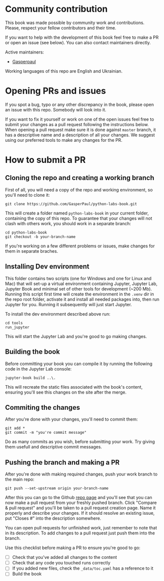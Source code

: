 # Community contribution

This book was made possible by community work and contributions. Please, respect your fellow contributors and their time.

If you want to help with the development of this book feel free to make a PR or open an issue (see below). You can also contact maintainers directly.

Active maintainers:

- [Gasperpaul](https://github.com/GasperPaul)

Working languages of this repo are English and Ukrainian.
    
# Opening PRs and issues

If you spot a bug, typo or any other discrepancy in the book, please open an issue with this repo. Somebody will look into it.

If you want to fix it yourself or work on one of the open issues feel free to submit your changes as a pull request following the instructions below. 
When opening a pull request make sure it is done against `master` branch, it has a descriptive name and a description of all your changes.
We suggest using our preferred tools to make any changes for the PR.

# How to submit a PR

## Cloning the repo and creating a working branch

First of all, you will need a copy of the repo and working environment, so you'll need to clone it:
```
git clone https://github.com/GasperPaul/python-labs-book.git
```

This will create a folder named `python-labs-book` in your current folder, containing the copy of this repo.
To guarantee that your changes will not clash with others work, you should work in a separate branch:
```
cd python-labs-book
git checkout -b your-branch-name
```

If you're working on a few different problems or issues, make changes for them in separate braches.

## Installing Dev environment

This folder contains two scripts (one for Windows and one for Linux and Mac) that will set-up a virtual environment containing Jupyter, Jupyter Lab, Jupyter Book and minimal set of other tools for development (\~200 Mb).
Running this script first time will create the environment in the `.venv` dir in the repo root folder, activate it and install all needed packages into, then run Jupyter for you. 
Running it subsequently will just start Jupyter.

To install the dev environment described above run:
```
cd tools
run_jupyter
```

This will start the Jupyter Lab and you're good to go making changes.

## Building the book

Before committing your book you can compile it by running the following code in the Jupyter Lab console:

```
jupyter-book build ..\.
```

This will recreate the static files associated with the book's content, ensuring you'll see this changes on the site after the merge.

## Commiting the changes

After you're done with your changes, you'll need to commit them:

```
git add *
git commit -m "you're commit message"
```

Do as many commits as you wish, before submitting your work.
Try giving them usefull and descriptive commit messages.

## Pushing the branch and making a PR

After you're done with making required changes, push your work branch to the main repo:
```
git push --set-upstream origin your-branch-name
```

After this you can go to the Github [repo page](https://github.com/GasperPaul/python-labs-book) and you'll see that you can now make a pull request from your freshly pushed branch.
Click "Compare &amp; pull request" and you'll be taken to a pull request creation page.
Name it properly and describe your changes.
If it should resolve an existing issue, put "Closes #" into the description somewhere.

You can open pull requests for unfinished work, just remember to note that in its description. To add changes to a pull request just push them into the branch. 

Use this checklist before making a PR to ensure you're good to go:
- [ ] Check that you've added all changes to the content
- [ ] Check that any code you touched runs correctly
- [ ] If you added new files, check the `_data/toc.yaml` has a reference to it
- [ ] Build the book
